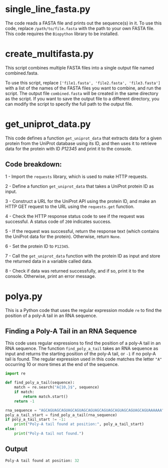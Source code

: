 # single_line_fasta.py

The code reads a FASTA file and prints out the sequence(s) in it. To use this code, replace `/path/to/file.fasta` with the path to your own FASTA file. This code requires the `Biopython` library to be installed.

# create_multifasta.py
This script combines multiple FASTA files into a single output file named combined.fasta.

To use this script, replace `['file1.fasta', 'file2.fasta', 'file3.fasta']` with a list of the names of the FASTA files you want to combine, and run the script. The output file `combined.fasta` will be created in the same directory as the script.
If you want to save the output file to a different directory, you can modify the script to specify the full path to the output file.

# get_uniprot_data.py
This code defines a function `get_uniprot_data` that extracts data for a given protein from the UniProt database using its ID, and then uses it to retrieve data for the protein with ID *P12345* and print it to the console.

## Code breakdown:

1 - Import the `requests` library, which is used to make HTTP requests.

2 - Define a function `get_uniprot_data` that takes a UniProt protein ID as input.

3 - Construct a URL for the UniProt API using the protein ID, and make an HTTP GET request to the URL using the `requests.get` function.

4 - Check the HTTP response status code to see if the request was successful. A status code of `200` indicates success.

5 - If the request was successful, return the response text (which contains the UniProt data for the protein). Otherwise, return `None`.

6 - Set the protein ID to `P12345`.

7 - Call the `get_uniprot_data` function with the protein ID as input and store the returned data in a variable called data.

8 - Check if data was returned successfully, and if so, print it to the console. Otherwise, print an error message.

# polya.py

This is a Python code that uses the regular expression module `re` to find the position of a poly-A tail in an RNA sequence.

## Finding a Poly-A Tail in an RNA Sequence
This code uses regular expressions to find the position of a poly-A tail in an RNA sequence. The function `find_poly_a_tail` takes an RNA sequence as input and returns the starting position of the poly-A tail, or `-1` if no poly-A tail is found. The regular expression used in this code matches the letter `"A"` occurring 10 or more times at the end of the sequence.

```python
import re

def find_poly_a_tail(sequence):
    match = re.search("A{10,}$", sequence)
    if match:
        return match.start()
    return -1

rna_sequence = "AGCAGUAGCAGUAGCAGUAGCAGUAGCAGUAGCAGUAGCAGUAGCAGUAAAAAA"
poly_a_tail_start = find_poly_a_tail(rna_sequence)
if poly_a_tail_start != -1:
    print("Poly-A tail found at position:", poly_a_tail_start)
else:
    print("Poly-A tail not found.")
```
## Output
```python
Poly-A tail found at position: 32
```
